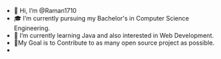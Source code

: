 - 👋 Hi, I’m @Raman1710
- 🎓 I’m currently pursuing my Bachelor's in Computer Science Engineering.
- 🌱 I’m currently learning Java and also interested in Web Development.
- 🎯My Goal is to Contribute to as many open source project as possible.
- 

<!---
Raman1710/Raman1710 is a ✨ special ✨ repository because its `README.md` (this file) appears on your GitHub profile.
You can click the Preview link to take a look at your changes.
--->
